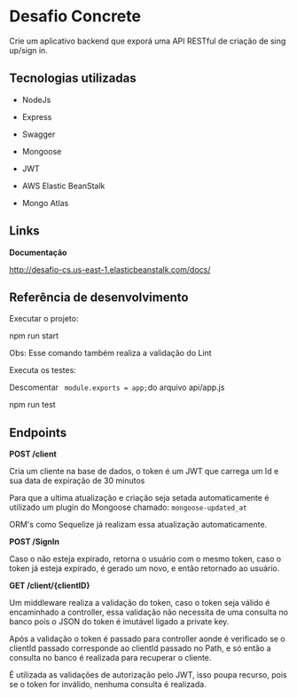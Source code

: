 
# Desafio Concrete

Crie um aplicativo backend que exporá uma API RESTful de criação de sing up/sign in.

## Tecnologias utilizadas

  

- NodeJs

- Express

- Swagger

- Mongoose

- JWT
- AWS Elastic BeanStalk
- Mongo Atlas

## Links

  

**Documentação**

http://desafio-cs.us-east-1.elasticbeanstalk.com/docs/

  

## Referência de desenvolvimento

  

Executar o projeto:

  

npm run start

Obs: Esse comando também realiza a validação do Lint

  

Executa os testes:

Descomentar ` module.exports = app;`do arquivo api/app.js

  

npm run test

  

## Endpoints

  

**POST /client**

Cria um cliente na base de dados, o token é um JWT que carrega um Id e sua data de expiração de 30 minutos

  

Para que a ultima atualização e criação seja setada automaticamente é utilizado um plugin do Mongoose chamado: `mongoose-updated_at`

  

ORM's como Sequelize já realizam essa atualização automaticamente.

  

**POST /SignIn**

Caso o não esteja expirado, retorna o usuário com o mesmo token, caso o token já esteja expirado, é gerado um novo, e então retornado ao usuário.

  

**GET /client/{clientID}**

Um middleware realiza a validação do token, caso o token seja válido é encaminhado a controller, essa validação não necessita de uma consulta no banco pois o JSON do token é imutável ligado a private key.

  

Após a validação o token é passado para controller aonde é verificado se o clientId passado corresponde ao clientId passado no Path, e só então a consulta no banco é realizada para recuperar o cliente.

  

É utilizada as validações de autorização pelo JWT, isso poupa recurso, pois se o token for inválido, nenhuma consulta é realizada.
